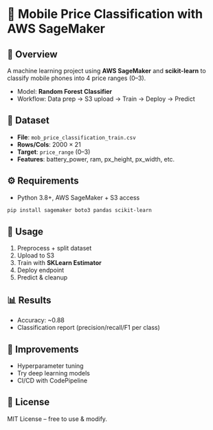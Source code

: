# 📱 Mobile Price Classification with AWS SageMaker

## 🚀 Overview
A machine learning project using **AWS SageMaker** and **scikit-learn** to classify mobile phones into 4 price ranges (0–3).  
- Model: **Random Forest Classifier**  
- Workflow: Data prep → S3 upload → Train → Deploy → Predict  

## 📂 Dataset
- **File**: `mob_price_classification_train.csv`  
- **Rows/Cols**: 2000 × 21  
- **Target**: `price_range` (0–3)  
- **Features**: battery_power, ram, px_height, px_width, etc.  

## ⚙️ Requirements
- Python 3.8+, AWS SageMaker + S3 access  
```bash
pip install sagemaker boto3 pandas scikit-learn
```

## 📒 Usage
1. Preprocess + split dataset  
2. Upload to S3  
3. Train with **SKLearn Estimator**  
4. Deploy endpoint  
5. Predict & cleanup  

## 📊 Results
- Accuracy: ~0.88  
- Classification report (precision/recall/F1 per class)  

## 🚀 Improvements
- Hyperparameter tuning  
- Try deep learning models  
- CI/CD with CodePipeline  

## 📜 License
MIT License – free to use & modify.

